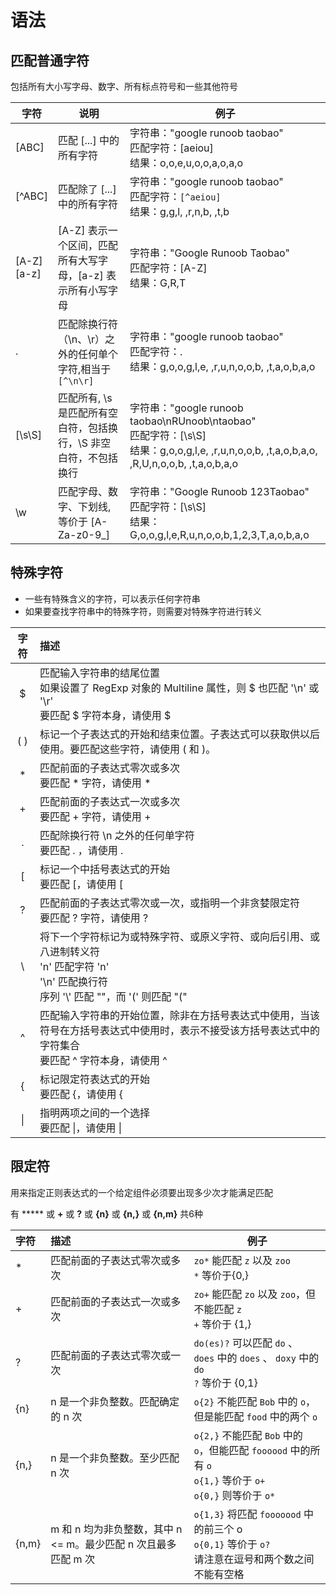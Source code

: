 # 语法

## 匹配普通字符

包括所有大小写字母、数字、所有标点符号和一些其他符号

| 字符             | 说明                                                         | 例子                                                         |
| ---------------- | ------------------------------------------------------------ | ------------------------------------------------------------ |
| [ABC]            | 匹配 [...] 中的所有字符                                      | 字符串："google runoob taobao"<br />匹配字符：[aeiou]<br />结果：o,o,e,u,o,o,a,o,a,o |
| [^ABC]           | 匹配除了 [...] 中的所有字符                                  | 字符串："google runoob taobao"<br/>匹配字符：`[^aeiou]`<br/>结果：g,g,l, ,r,n,b, ,t,b |
| [A-Z]<br />[a-z] | [A-Z] 表示一个区间，匹配所有大写字母，[a-z] 表示所有小写字母 | 字符串："Google Runoob Taobao"<br/>匹配字符：[A-Z]<br/>结果：G,R,T |
| .                | 匹配除换行符（\n、\r）之外的任何单个字符,相当于`[^\n\r]`     | 字符串："google runoob taobao"<br/>匹配字符：.<br/>结果：g,o,o,g,l,e, ,r,u,n,o,o,b, ,t,a,o,b,a,o |
| [\s\S]           | 匹配所有, \s 是匹配所有空白符，包括换行，\S 非空白符，不包括换行 | 字符串："google runoob taobao\nRUnoob\ntaobao"<br/>匹配字符：[\s\S]<br/>结果：g,o,o,g,l,e, ,r,u,n,o,o,b, ,t,a,o,b,a,o, ,R,U,n,o,o,b, ,t,a,o,b,a,o |
| \w               | 匹配字母、数字、下划线,等价于 [A-Za-z0-9_]                   | 字符串："Google Runoob 123Taobao"<br/>匹配字符：[\s\S]<br/>结果：G,o,o,g,l,e,R,u,n,o,o,b,1,2,3,T,a,o,b,a,o |

## 特殊字符

+ 一些有特殊含义的字符，可以表示任何字符串
+ 如果要查找字符串中的特殊字符，则需要对特殊字符进行转义

| 字符        | 描述                                                         |
| :-------: | :----------------------------------------------------------- |
|  $   | 匹配输入字符串的结尾位置<br />如果设置了 RegExp 对象的 Multiline 属性，则 $ 也匹配 '\n' 或 '\r'<br />要匹配 $ 字符本身，请使用 \$ |
| ( )  | 标记一个子表达式的开始和结束位置。子表达式可以获取供以后使用。要匹配这些字符，请使用 \( 和 \)。 |
|  *   | 匹配前面的子表达式零次或多次<br />要匹配 * 字符，请使用 \* |
|  +   | 匹配前面的子表达式一次或多次<br />要匹配 + 字符，请使用 \+ |
|  .   | 匹配除换行符 \n 之外的任何单字符<br />要匹配 . ，请使用 \. |
|  [   | 标记一个中括号表达式的开始<br />要匹配 [，请使用 \[      |
|  ?   | 匹配前面的子表达式零次或一次，或指明一个非贪婪限定符<br />要匹配 ? 字符，请使用 \? |
|  \   | 将下一个字符标记为或特殊字符、或原义字符、或向后引用、或八进制转义符<br /> 'n' 匹配字符 'n'<br />'\n' 匹配换行符<br />序列 '\\' 匹配 "\"，而 '\(' 则匹配 "(" |
|  ^   | 匹配输入字符串的开始位置，除非在方括号表达式中使用，当该符号在方括号表达式中使用时，表示不接受该方括号表达式中的字符集合<br />要匹配 ^ 字符本身，请使用 \^ |
|  {   | 标记限定符表达式的开始<br />要匹配 {，请使用 \{          |
|  \|  | 指明两项之间的一个选择<br />要匹配 \|，请使用 \|         |

## 限定符

用来指定正则表达式的一个给定组件必须要出现多少次才能满足匹配

有 ***** 或 **+** 或 **?** 或 **{n}** 或 **{n,}** 或 **{n,m}** 共6种

| 字符  | 描述                                                         | 例子                                                         |
| :---- | :----------------------------------------------------------- | ------------------------------------------------------------ |
| *     | 匹配前面的子表达式零次或多次                                 | `zo*` 能匹配 `z` 以及 `zoo`<br />`*` 等价于{0,}              |
| +     | 匹配前面的子表达式一次或多次                                 | `zo+` 能匹配 `zo` 以及 `zoo`，但不能匹配 `z`<br />`+` 等价于 {1,} |
| ?     | 匹配前面的子表达式零次或一次                                 | `do(es)?` 可以匹配 `do` 、 `does` 中的 `does` 、 `doxy` 中的 `do` <br />`?` 等价于 {0,1} |
| {n}   | n 是一个非负整数。匹配确定的 n 次                            | `o{2}` 不能匹配 `Bob` 中的 `o`，但是能匹配 `food` 中的两个 `o` |
| {n,}  | n 是一个非负整数。至少匹配 n 次                              | `o{2,}` 不能匹配 `Bob` 中的 `o`，但能匹配 `foooood` 中的所有 `o`<br />`o{1,}` 等价于 `o+`<br />`o{0,}` 则等价于 `o*` |
| {n,m} | m 和 n 均为非负整数，其中 n <= m。最少匹配 n 次且最多匹配 m 次 | `o{1,3}` 将匹配 `fooooood` 中的前三个 o<br />`o{0,1}` 等价于 `o?`<br />请注意在逗号和两个数之间不能有空格 |